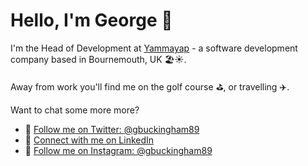 # Hello, I'm George 👋

I'm the Head of Development at [Yammayap](https://www.yammayap.com) - a software development company based in Bournemouth, UK 🏖☀️.

Away from work you'll find me on the golf course ⛳️, or travelling ✈️.

Want to chat some more more?

* 💬 [Follow me on Twitter: @gbuckingham89](https://www.twitter.com/gbuckingham89)
* 💼 [Connect with me on LinkedIn](https://www.linkedin.com/in/georgebuckingham/)
* 📸 [Follow me on Instagram: @gbuckingham89](https://www.instagram.com/gbuckingham89)
